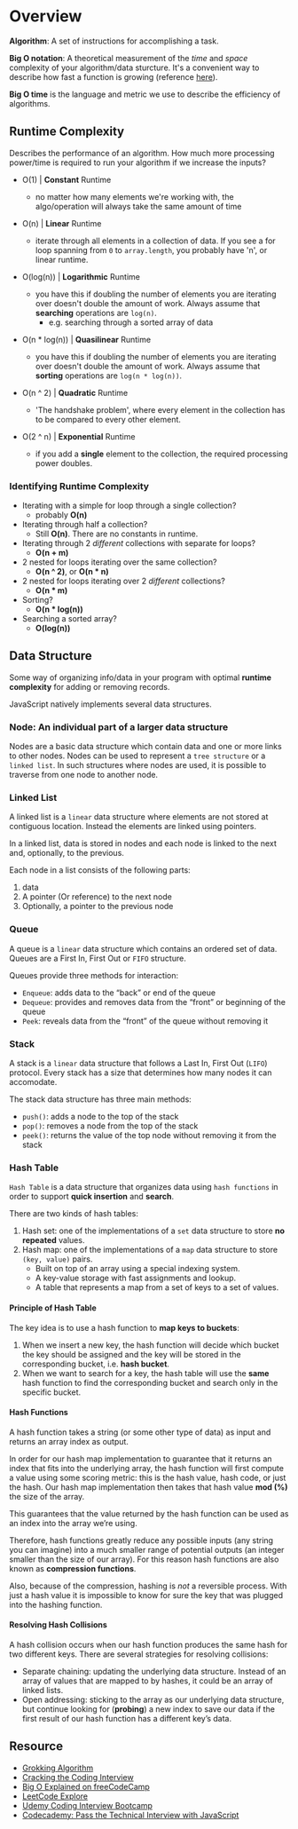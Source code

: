 # Overview

**Algorithm**: A set of instructions for accomplishing a task.

**Big O notation**: A theoretical measurement of the *time* and *space* complexity of your algorithm/data sturcture. It's a convenient way to describe how fast a function is growing (reference [here](https://yourbasic.org/algorithms/big-o-notation-explained/)).

**Big O time** is the language and metric we use to describe the efficiency of algorithms.

## Runtime Complexity

Describes the performance of an algorithm. How much more processing power/time is required to run your algorithm if we increase the inputs?
- O(1) | **Constant** Runtime
    - no matter how many elements we're working with, the algo/operation will always take the same amount of time

- O(n) | **Linear** Runtime
    - iterate through all elements in a collection of data. If you see a for loop spanning from `0` to `array.length`, you probably have 'n', or linear runtime.

- O(log(n)) | **Logarithmic** Runtime
    - you have this if doubling the number of elements you are iterating over doesn't double the amount of work. Always assume that **searching** operations are `log(n)`. 
        - e.g. searching through a sorted array of data

- O(n * log(n)) | **Quasilinear** Runtime
    - you have this if doubling the number of elements you are iterating over doesn't double the amount of work. Always assume that **sorting** operations are `log(n * log(n))`.

- O(n ^ 2) | **Quadratic** Runtime
    - 'The handshake problem', where every element in the collection has to be compared to every other element.

- O(2 ^ n) | **Exponential** Runtime
    - if you add a **single** element to the collection, the required processing power doubles. 

### Identifying Runtime Complexity
- Iterating with a simple for loop through a single collection?
    - probably **O(n)**
- Iterating through half a collection?
    - Still **O(n)**. There are no constants in runtime.
- Iterating through 2 *different* collections with separate for loops?
    - **O(n + m)**
- 2 nested for loops iterating over the same collection?
    - **O(n ^ 2)**, or **O(n * n)**
- 2 nested for loops iterating over 2 *different* collections?
    - **O(n * m)**
- Sorting?
    - **O(n * log(n))**
- Searching a sorted array?
    - **O(log(n))**

## Data Structure

Some way of organizing info/data in your program with optimal **runtime complexity** for adding or removing records.

JavaScript natively implements several data structures.

### Node: An individual part of a larger data structure

Nodes are a basic data structure which contain data and one or more links to other nodes. Nodes can be used to represent a `tree structure` or a `linked list`. In such structures where nodes are used, it is possible to traverse from one node to another node.

### Linked List

A linked list is a `linear` data structure where elements are not stored at contiguous location. Instead the elements are linked using pointers.

In a linked list, data is stored in nodes and each node is linked to the next and, optionally, to the previous. 

Each node in a list consists of the following parts: 
1) data 
2) A pointer (Or reference) to the next node 
3) Optionally, a pointer to the previous node

### Queue

A queue is a `linear` data structure which contains an ordered set of data. Queues are a First In, First Out or `FIFO` structure.

Queues provide three methods for interaction:
- `Enqueue`: adds data to the “back” or end of the queue
- `Dequeue`: provides and removes data from the “front” or beginning of the queue
- `Peek`: reveals data from the “front” of the queue without removing it

### Stack

A stack is a `linear` data structure that follows a Last In, First Out (`LIFO`) protocol. Every stack has a size that determines how many nodes it can accomodate.

The stack data structure has three main methods: 
- `push()`: adds a node to the top of the stack
- `pop()`: removes a node from the top of the stack
- `peek()`: returns the value of the top node without removing it from the stack

### Hash Table

`Hash Table` is a data structure that organizes data using `hash functions` in order to support **quick insertion** and **search**.

There are two kinds of hash tables:
1. Hash set: one of the implementations of a `set` data structure to store **no repeated** values.
2. Hash map: one of the implementations of a `map` data structure to store `(key, value)` pairs.
    - Built on top of an array using a special indexing system.
    - A key-value storage with fast assignments and lookup.
    - A table that represents a map from a set of keys to a set of values.

#### Principle of Hash Table

The key idea is to use a hash function to **map keys to buckets**:
1. When we insert a new key, the hash function will decide which bucket the key should be assigned and the key will be stored in the corresponding bucket, i.e. **hash bucket**.
2. When we want to search for a key, the hash table will use the **same** hash function to find the corresponding bucket and search only in the specific bucket.

#### Hash Functions

A hash function takes a string (or some other type of data) as input and returns an array index as output.

In order for our hash map implementation to guarantee that it returns an index that fits into the underlying array, the hash function will first compute a value using some scoring metric: this is the hash value, hash code, or just the hash. Our hash map implementation then takes that hash value **mod (%)** the size of the array.

This guarantees that the value returned by the hash function can be used as an index into the array we’re using.

Therefore, hash functions greatly reduce any possible inputs (any string you can imagine) into a much smaller range of potential outputs (an integer smaller than the size of our array). For this reason hash functions are also known as **compression functions**.

Also, because of the compression, hashing is *not* a reversible process. With just a hash value it is impossible to know for sure the key that was plugged into the hashing function.

#### Resolving Hash Collisions

A hash collision occurs when our hash function produces the same hash for two different keys. There are several strategies for resolving collisions:
- Separate chaining: updating the underlying data structure. Instead of an array of values that are mapped to by hashes, it could be an array of linked lists.
- Open addressing: sticking to the array as our underlying data structure, but continue looking for (**probing**) a new index to save our data if the first result of our hash function has a different key’s data.

## Resource
- [Grokking Algorithm](https://www.manning.com/books/grokking-algorithms)
- [Cracking the Coding Interview](http://www.crackingthecodinginterview.com/)
- [Big O Explained on freeCodeCamp](https://www.freecodecamp.org/news/big-o-notation-why-it-matters-and-why-it-doesnt-1674cfa8a23c/)
- [LeetCode Explore](https://leetcode.com/explore)
- [Udemy Coding Interview Bootcamp](https://www.udemy.com/course/coding-interview-bootcamp-algorithms-and-data-structure/)
- [Codecademy: Pass the Technical Interview with JavaScript](https://www.codecademy.com/learn/paths/pass-the-technical-interview-with-javascript/)